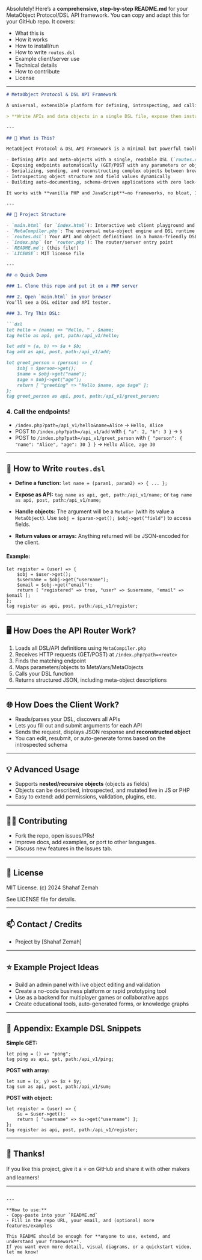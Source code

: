 Absolutely! Here’s a **comprehensive, step-by-step README.md** for your MetaObject Protocol/DSL API framework.
You can copy and adapt this for your GitHub repo. It covers:

* What this is
* How it works
* How to install/run
* How to write `routes.dsl`
* Example client/server use
* Technical details
* How to contribute
* License

---

````markdown
# MetaObject Protocol & DSL API Framework

A universal, extensible platform for defining, introspecting, and calling APIs using meta-objects and a simple domain-specific language (DSL).

> **Write APIs and data objects in a single DSL file, expose them instantly as endpoints, and use a browser playground to test, introspect, and round-trip object data.**

---

## 🚀 What is This?

MetaObject Protocol & DSL API Framework is a minimal but powerful toolkit for:

- Defining APIs and meta-objects with a single, readable DSL (`routes.dsl`)
- Exposing endpoints automatically (GET/POST with any parameters or objects)
- Serializing, sending, and reconstructing complex objects between browser and server
- Introspecting object structure and field values dynamically
- Building auto-documenting, schema-driven applications with zero lock-in

It works with **vanilla PHP and JavaScript**—no frameworks, no bloat, 100% open source.

---

## 📂 Project Structure

- `main.html` (or `index.html`): Interactive web client playground and API tester  
- `MetaCompiler.php`: The universal meta-object engine and DSL runtime (backend)
- `routes.dsl`: Your API and object definitions in a human-friendly DSL
- `index.php` (or `router.php`): The router/server entry point
- `README.md`: (this file!)
- `LICENSE`: MIT license file

---

## 🔥 Quick Demo

### 1. Clone this repo and put it on a PHP server

### 2. Open `main.html` in your browser  
You’ll see a DSL editor and API tester.

### 3. Try This DSL:

```dsl
let hello = (name) => "Hello, " . $name;
tag hello as api, get, path:/api_v1/hello;

let add = (a, b) => $a + $b;
tag add as api, post, path:/api_v1/add;

let greet_person = (person) => {
    $obj = $person->get();
    $name = $obj->get("name");
    $age = $obj->get("age");
    return [ "greeting" => "Hello $name, age $age" ];
};
tag greet_person as api, post, path:/api_v1/greet_person;
````

### 4. Call the endpoints!

* `/index.php?path=/api_v1/hello&name=Alice` → `Hello, Alice`
* POST to `/index.php?path=/api_v1/add` with `{ "a": 2, "b": 3 }` → `5`
* POST to `/index.php?path=/api_v1/greet_person` with `{ "person": { "name": "Alice", "age": 30 } }` → `Hello Alice, age 30`

---

## 🧩 How to Write `routes.dsl`

* **Define a function:**
  `let name = (param1, param2) => { ... };`

* **Expose as API:**
  `tag name as api, get, path:/api_v1/name;`
  or
  `tag name as api, post, path:/api_v1/name;`

* **Handle objects:**
  The argument will be a `MetaVar` (with its value a `MetaObject`).
  Use `$obj = $param->get(); $obj->get("field")` to access fields.

* **Return values or arrays:**
  Anything returned will be JSON-encoded for the client.

#### **Example:**

```dsl
let register = (user) => {
    $obj = $user->get();
    $username = $obj->get("username");
    $email = $obj->get("email");
    return [ "registered" => true, "user" => $username, "email" => $email ];
};
tag register as api, post, path:/api_v1/register;
```

---

## 🖥️ How Does the API Router Work?

1. Loads all DSL/API definitions using `MetaCompiler.php`
2. Receives HTTP requests (GET/POST) at `/index.php?path=<route>`
3. Finds the matching endpoint
4. Maps parameters/objects to MetaVars/MetaObjects
5. Calls your DSL function
6. Returns structured JSON, including meta-object descriptions

---

## 🌐 How Does the Client Work?

* Reads/parses your DSL, discovers all APIs
* Lets you fill out and submit arguments for each API
* Sends the request, displays JSON response and **reconstructed object**
* You can edit, resubmit, or auto-generate forms based on the introspected schema

---

## 💡 Advanced Usage

* Supports **nested/recursive objects** (objects as fields)
* Objects can be described, introspected, and mutated live in JS or PHP
* Easy to extend: add permissions, validation, plugins, etc.

---

## 🧑‍💻 Contributing

* Fork the repo, open issues/PRs!
* Improve docs, add examples, or port to other languages.
* Discuss new features in the Issues tab.

---

## 📄 License

MIT License.
(c) 2024 Shahaf Zemah

See LICENSE file for details.

---

## 📫 Contact / Credits

* Project by [Shahaf Zemah]

---

## ⭐ Example Project Ideas

* Build an admin panel with live object editing and validation
* Create a no-code business platform or rapid prototyping tool
* Use as a backend for multiplayer games or collaborative apps
* Create educational tools, auto-generated forms, or knowledge graphs

---

## 📝 Appendix: Example DSL Snippets

**Simple GET:**

```dsl
let ping = () => "pong";
tag ping as api, get, path:/api_v1/ping;
```

**POST with array:**

```dsl
let sum = (x, y) => $x + $y;
tag sum as api, post, path:/api_v1/sum;
```

**POST with object:**

```dsl
let register = (user) => {
    $u = $user->get();
    return [ "username" => $u->get("username") ];
};
tag register as api, post, path:/api_v1/register;
```

---

## 🙌 Thanks!

If you like this project, give it a ⭐ on GitHub and share it with other makers and learners!

---

```

---

**How to use:**  
- Copy-paste into your `README.md`
- Fill in the repo URL, your email, and (optional) more features/examples

This README should be enough for **anyone to use, extend, and understand your framework**.  
If you want even more detail, visual diagrams, or a quickstart video, let me know!
```
